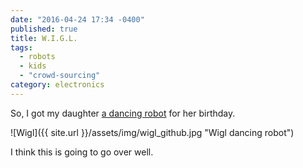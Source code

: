 ```yaml
---
date: "2016-04-24 17:34 -0400"
published: true
title: W.I.G.L.
tags: 
  - robots
  - kids
  - "crowd-sourcing"
category: electronics
---
```

So, I got my daughter [a dancing robot](https://www.crowdsupply.com/vivek-mano/wigl) for her birthday.

![Wigl]({{ site.url }}/assets/img/wigl_github.jpg "Wigl dancing robot")

I think this is going to go over well.
